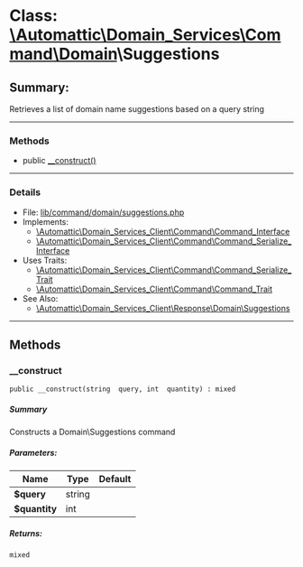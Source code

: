 # Class: [\Automattic](../namespaces/automattic.md)[\Domain_Services](../namespaces/automattic-domain-services.md)[\Command](../namespaces/automattic-domain-services-command.md)[\Domain](../namespaces/automattic-domain-services-command-domain.md)\Suggestions

## Summary:

Retrieves a list of domain name suggestions based on a query string


---

### Methods

* public [__construct()](#method___construct)

---

### Details

* File: [lib/command/domain/suggestions.php](../../lib/command/domain/suggestions.php)
* Implements:
  * [\Automattic\Domain_Services_Client\Command\Command_Interface](../classes/Automattic-Domain-Services-Command-Command-Interface.md)
  * [\Automattic\Domain_Services_Client\Command\Command_Serialize_Interface](../classes/Automattic-Domain-Services-Command-Command-Serialize-Interface.md)
* Uses Traits:
  * [\Automattic\Domain_Services_Client\Command\Command_Serialize_Trait](../classes/Automattic-Domain-Services-Command-Command-Serialize-Trait.md)
  * [\Automattic\Domain_Services_Client\Command\Command_Trait](../classes/Automattic-Domain-Services-Command-Command-Trait.md)
* See Also:
  * [\Automattic\Domain_Services_Client\Response\Domain\Suggestions](../classes/Automattic-Domain-Services-Response-Domain-Suggestions.md)

---

## Methods

<a id="method___construct"></a>
### __construct

```
public __construct(string  query, int  quantity) : mixed
```

##### Summary

Constructs a Domain\Suggestions command

##### Parameters:

| Name | Type | Default |
|------|------|---------|
| **$query** | string |  |
| **$quantity** | int |  |

##### Returns:

```
mixed
```
